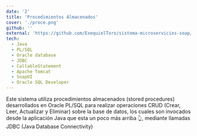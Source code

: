 ```yaml
---
date: '2'
title: 'Procedimientos Almacenados'
cover: './proce.png'
github: ''
external: 'https://github.com/ExequielToro/sistema-microservicios-soap/blob/main/database/init-database.sql'
tech:
  - Java
  - PL/SQL
  - Oracle database
  - JDBC
  - CallableStatement
  - Apache Tomcat
  - SoapUI
  - Oracle SQL Developer
---
```


Este sistema utiliza procedimientos almacenados (stored procedures) desarrollados en Oracle PL/SQL para realizar operaciones CRUD (Crear, Leer, Actualizar y Eliminar) sobre la base de datos, los cuales son invocados desde la aplicación Java que esta un poco más arriba 👆, mediante llamadas JDBC (Java Database Connectivity)
